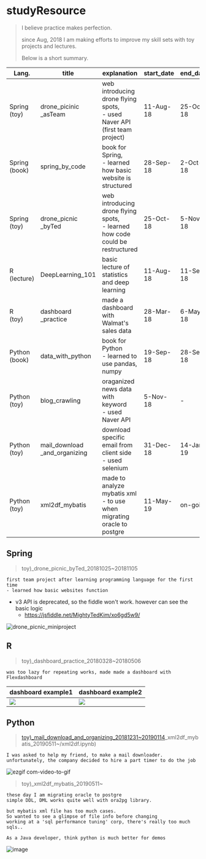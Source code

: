 # studyResource

>  I believe practice makes perfection.
>
> since Aug, 2018 I am making efforts to improve my skill sets with toy projects and lectures.
>
> Below is a short summary.

| Lang.              | title                         | explanation                                                  | start_date | end_date  |
| ------------------ | ----------------------------- | ------------------------------------------------------------ | ---------- | --------- |
| Spring<br />(toy)  | drone_picinic<br /> _asTeam   | web introducing drone flying   spots, <br />- used Naver API (first team project) | 11-Aug-18  | 25-Oct-18 |
| Spring<br />(book) | spring_by_code                | book   for Spring,<br /> - learned how basic website is structured | 28-Sep-18  | 2-Oct-18  |
| Spring<br />(toy)  | drone_picnic <br />_byTed     | web   introducing drone flying spots, <br />- learned how code could be restructured | 25-Oct-18  | 5-Nov-18  |
| R<br />(lecture)   | DeepLearning_101              | basic   lecture of statistics and deep learning              | 11-Aug-18  | 11-Sep-18 |
| R<br />(toy)       | dashboard<br />_practice      | made   a dashboard with Walmat's sales data                  | 28-Mar-18  | 6-May-18  |
| Python<br />(book) | data_with_python              | book   for Python<br /> - learned to use pandas, numpy       | 19-Sep-18  | 28-Sep-18 |
| Python<br />(toy)  | blog_crawling                 | oraganized   news data with keyword<br /> - used Naver API   | 5-Nov-18   | -         |
| Python<br />(toy)  | mail_download _and_organizing | download   specific email from client side <br />- used selenium | 31-Dec-18  | 14-Jan-19 |
| Python<br />(toy)  | xml2df_mybatis                | made   to analyze mybatis xml <br />- to   use when migrating oracle to postgre | 11-May-19  | on-going  |



## Spring

> toy)_drone_picnic_byTed_20181025~20181105

```
first team project after learning programming language for the first time
- learned how basic websites function
```

- v3 API is deprecated, so the fiddle won't work. however can see the basic logic
  - https://jsfiddle.net/MightyTedKim/xo6gd5w9/

![drone_picnic_miniproject](https://user-images.githubusercontent.com/38391144/45581366-8560e780-b8d7-11e8-96a2-6c8293ffbf71.gif)



## R

> toy)_dashboard_practice_20180328~20180506

```
was too lazy for repeating works, made made a dashboard with Flexdashboard
```



| dashboard example1                                           | dashboard example2                                           |
| ------------------------------------------------------------ | ------------------------------------------------------------ |
| <img src="https://user-images.githubusercontent.com/38391144/57567302-e82c6380-7411-11e9-93cf-7c0f71cf383f.png" > | <img src="https://user-images.githubusercontent.com/38391144/57567306-f11d3500-7411-11e9-9afb-9c3eafd364df.png"> |





## Python

>  [toy)_mail_download_and_organizing_20181231~20190114](https://github.com/MightyTedKim/studyResource/blob/master/Python/toy)_xml2df_mybatis_20190511~/xml2df.ipynb)
```
I was asked to help my friend, to make a mail downloader. 
unfortunately, the company decided to hire a part timer to do the job
```

![ezgif com-video-to-gif](https://user-images.githubusercontent.com/38391144/57568819-5b8ca000-7427-11e9-9be7-ad48efe5446f.gif)

> toy)_xml2df_mybatis_20190511~

```
these day I am migrating oracle to postgre
simple DDL, DML works quite well with ora2pg library.

but mybatis xml file has too much cases.
So wanted to see a glimpse of file info before changing
working at a 'sql performance tuning' corp, there's really too much sqls..

As a Java developer, think python is much better for demos
```


![image](https://user-images.githubusercontent.com/38391144/57567626-24ae8e00-7417-11e9-8ceb-2f50be458163.png)

